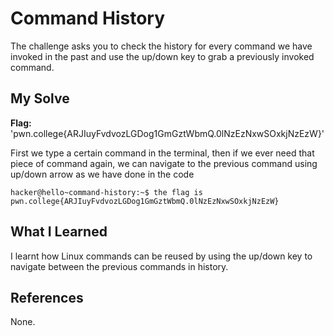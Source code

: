 # Command History
The challenge asks you to check the history for every command we have invoked in the past and use the up/down key to grab a previously invoked command.

## My Solve
**Flag:** 'pwn.college{ARJIuyFvdvozLGDog1GmGztWbmQ.0lNzEzNxwSOxkjNzEzW}'

First we type a certain command in the terminal, then if we ever need that piece of command again, we can navigate to the previous command using up/down arrow as we have done in the code
```
hacker@hello~command-history:~$ the flag is pwn.college{ARJIuyFvdvozLGDog1GmGztWbmQ.0lNzEzNxwSOxkjNzEzW}
```

## What I Learned
I learnt how Linux commands can be reused by using the up/down key to navigate between the previous commands in history.

## References
None.
